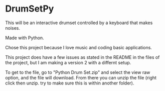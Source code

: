# DrumSetPy
This will be an interactive drumset controlled by a keyboard that makes noises.

Made with Python. 

Chose this project because I love music and coding basic applications. 

This project does have a few issues as stated in the README in the files of the project, but I am making a version 2 with a differnt setup.

To get to the file, go to "Python Drum Set.zip" and select the view raw option, and the file will download. From there you can unzip the file (right click then unzip. try to make sure this is within another folder).
